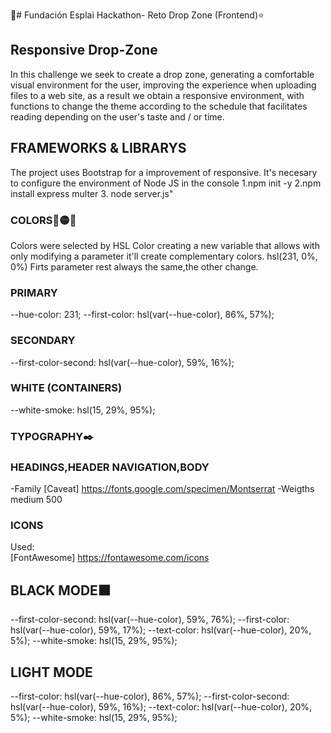 🚀# Fundación Esplai Hackathon-
 Reto Drop Zone (Frontend)⭐
## Responsive Drop-Zone
In this challenge we seek to create a drop zone, generating a comfortable visual environment for the user, improving the experience when uploading files to a web site, as a result we obtain a responsive environment, with functions to change the theme according to the schedule that facilitates reading depending on the user's taste and / or time.
## FRAMEWORKS & LIBRARYS 
The project uses Bootstrap for a improvement of responsive. It's necesary to configure the environment of Node JS in the console 1.npm init -y 2.npm install express multer 3. node server.js"
### COLORS🔴🟡🔵
Colors were selected by HSL Color  creating a new variable that allows with only modifying a parameter it'll create complementary colors.
hsl(231, 0%, 0%)
Firts parameter rest always the same,the other change.
### PRIMARY
  --hue-color: 231;
    --first-color: hsl(var(--hue-color), 86%, 57%);
### SECONDARY
  --first-color-second: hsl(var(--hue-color), 59%, 16%);
### WHITE (CONTAINERS)
  --white-smoke: hsl(15, 29%, 95%);

### TYPOGRAPHY✒️
### HEADINGS,HEADER NAVIGATION,BODY
-Family [Caveat] https://fonts.google.com/specimen/Montserrat
-Weigths medium 500

### ICONS
Used:    
[FontAwesome] https://fontawesome.com/icons

## BLACK MODE⬛
  --first-color-second: hsl(var(--hue-color), 59%, 76%);
  --first-color: hsl(var(--hue-color), 59%, 17%);
  --text-color: hsl(var(--hue-color), 20%, 5%);
  --white-smoke: hsl(15, 29%, 95%);
## LIGHT MODE
  --first-color: hsl(var(--hue-color), 86%, 57%);
  --first-color-second: hsl(var(--hue-color), 59%, 16%);
  --text-color: hsl(var(--hue-color), 20%, 5%);
  --white-smoke: hsl(15, 29%, 95%);
